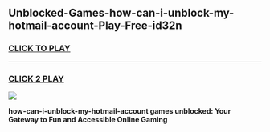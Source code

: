 
## Unblocked-Games-how-can-i-unblock-my-hotmail-account-Play-Free-id32n
<h3>
<a href="https://premium76.site?title=how-can-i-unblock-my-hotmail-account&ref=18A1">CLICK TO PLAY</a></h3>
<hr>

<h3>
<a href="https://premium76.site?title=how-can-i-unblock-my-hotmail-account&ref=18A1">CLICK 2 PLAY</a>
  
</h3>

<a href="https://premium76.site?title=how-can-i-unblock-my-hotmail-account&ref=18A1"><img src="https://clearcache.store/games.png"></a>


**how-can-i-unblock-my-hotmail-account games unblocked: Your Gateway to Fun and Accessible Online Gaming**
